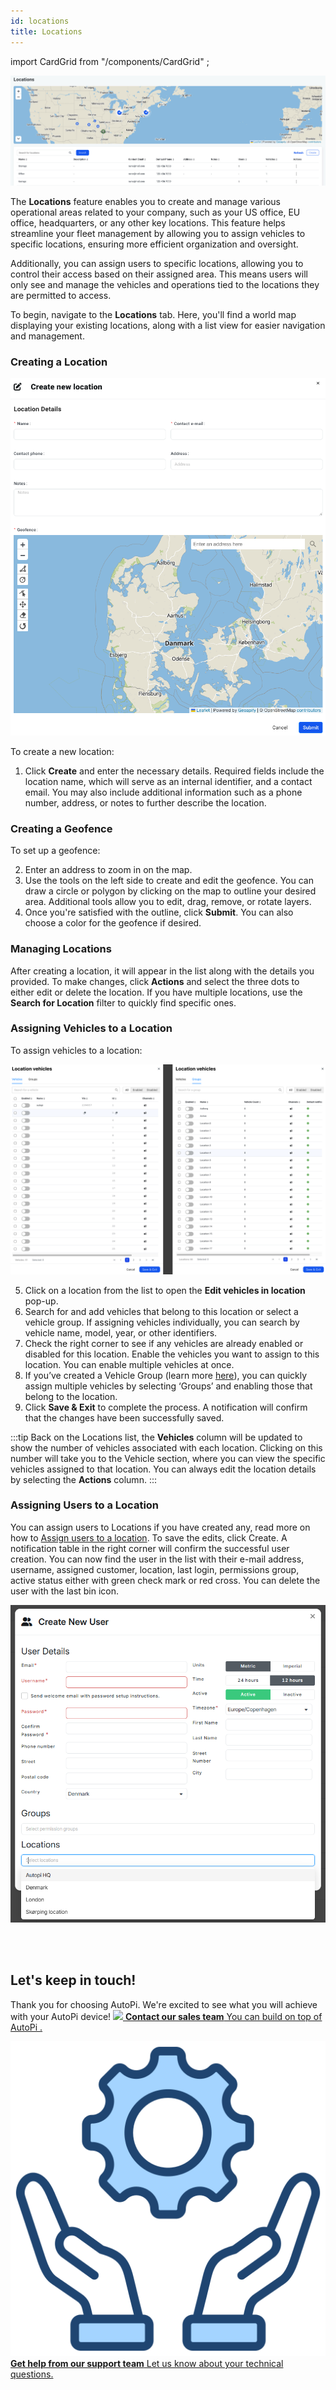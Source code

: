 ```yaml
---
id: locations
title: Locations
---
```

import CardGrid from "/components/CardGrid" ;

![Locations overview](/img/cloud/fleet_management/locations/locations_overview.jpg)

The **Locations** feature enables you to create and manage various operational 
areas related to your company, such as your US office, EU office, headquarters, 
or any other key locations. This feature helps streamline your fleet management 
by allowing you to assign vehicles to specific locations, ensuring more efficient
organization and oversight.

Additionally, you can assign users to specific locations, allowing you to control
their access based on their assigned area. This means users will only see and 
manage the vehicles and operations tied to the locations they are permitted to access.  

To begin, navigate to the **Locations** tab. Here, you'll find a world map displaying 
your existing locations, along with a list view for easier navigation and management. 

### Creating a Location

![Create Location](/img/cloud/fleet_management/locations/locations_create.png)

To create a new location: 
1. Click **Create** and enter the necessary details. Required fields include the 
   location name, which will serve as an internal identifier, and a contact email. 
   You may also include additional information such as a phone number, address, 
   or notes to further describe the location. 

### Creating a Geofence

To set up a geofence: 

2. Enter an address to zoom in on the map. 
3. Use the tools on the left side to create and edit the geofence. You can draw 
   a circle or polygon by clicking on the map to outline your desired area. 
   Additional tools allow you to edit, drag, remove, or rotate layers. 
4. Once you're satisfied with the outline, click **Submit**. You can also choose 
   a color for the geofence if desired. 

### Managing Locations

After creating a location, it will appear in the list along with the details you 
provided. To make changes, click **Actions** and select the three dots to either 
edit or delete the location. If you have multiple locations, use the 
**Search for Location** filter to quickly find specific ones. 

### Assigning Vehicles to a Location

To assign vehicles to a location:

![Location and vehicles](/img/cloud/fleet_management/locations/locations_add_vehicles.png)

5. Click on a location from the list to open the **Edit vehicles in location** pop-up. 
6. Search for and add vehicles that belong to this location or select a vehicle 
   group. If assigning vehicles individually, you can search by vehicle name, model,
   year, or other identifiers. 
7. Check the right corner to see if any vehicles are already enabled or disabled 
   for this location. Enable the vehicles you want to assign to this location. 
   You can enable multiple vehicles at once. 
8. If you’ve created a Vehicle Group (learn more [here](cloud/fleet_management/vehicles/groups.md)),
   you can quickly assign multiple vehicles by selecting ‘Groups’ and enabling 
   those that belong to the location. 
9. Click **Save & Exit** to complete the process. A notification will confirm 
   that the changes have been successfully saved. 

:::tip
Back on the Locations list, the **Vehicles** column will be updated to show the 
number of vehicles associated with each location. Clicking on this number will 
take you to the Vehicle section, where you can view the specific vehicles 
assigned to that location. You can always edit the location details by selecting 
the **Actions** column.
:::


### Assigning Users to a Location

You can assign users to Locations if 
you have created any, read more on how to [Assign users to a location](https://docs.autopi.io/cloud/accounts/#assigning-locations-to-users). To save the edits, click
Create. A notification table in the right corner will confirm the successful 
user creation. You can now find the user in the list with their e-mail address, 
username, assigned customer, location, last login, permissions group, active 
status either with green check mark or red cross. You can delete the user with 
the last bin icon.  

![Assign locations](/img/cloud/accounts/assign_locations.png)




<br>
</br>

## Let's keep in touch!
Thank you for choosing AutoPi. We're excited to see what you will achieve with your AutoPi device! 
<CardGrid home>
[![](/img/shared/favicon.ico) **Contact our sales team** You can build on top of AutoPi .](https://www.autopi.io/contact/)

[![](/img/shared/support_icon.png) **Get help from our support team** Let us know about your technical questions.](https://www.autopi.io/support/)

</CardGrid>
